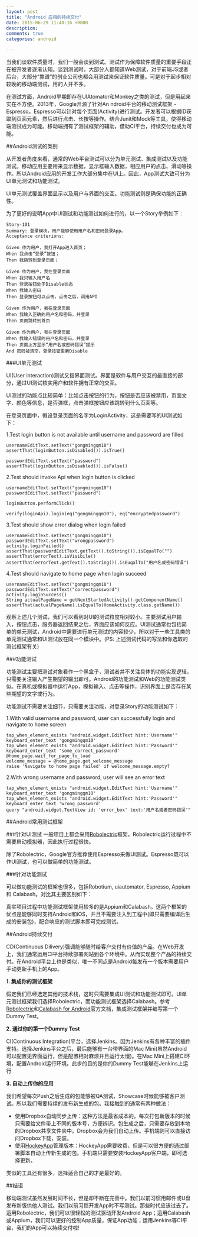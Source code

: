 ```yaml
---
layout: post
title: "Android 应用的持续交付"
date: 2015-06-29 11:40:16 +0800
description: 
comments: true
categories: android

---
```


当我们谈软件质量时，我们一般会谈到测试。测试作为保障软件质量的重要手段正在被开发者逐渐认知。谈到测试时，大部分人都知道Web测试，对于前端JS或者后台，大部分“靠谱”的创业公司也都会用测试来保证软件质量。可是对于起步相对较晚的移动端测试，用的人并不多。

在测试方面，Android早期即存在UIAtomator和Monkey之类的测试，但是用起来实在不方便。2013年，Google开源了针对An ndroid平台的移动测试框架 - Espresso。Espresso可以针对每个页面(Activity)进行测试。开发者可以根据ID获取到页面元素，然后进行点击、长按等操作。结合Junit和Mock等工具，使得移动端测试成为可能。移动端拥有了测试框架的辅助，借助CI平台，持续交付也成为可能。

##Android测试的类别

从开发者角度来看，通常的Web平台测试可以分为单元测试、集成测试以及功能测试。移动应用主要用来显示数据，显示框输入数据，相应用户的点击、滑动等操作。所以Android应用的开发工作大部分集中在UI上。因此，App测试大致可分为UI单元测试和功能测试。

UI单元测试覆盖界面显示以及用户与界面的交互。功能测试则是确保功能的正确性。

为了更好的说明App中UI测试和功能测试如何进行的，以一个Story举例如下：

```
Story-101
Summary: 登录模块，用户能够使用用户名和密码登录App。
Acceptance criterions:

Given 作为用户，我打开App进入首页；
When 我点击“登录”按钮；
Then 我跳转到登录页面；

Given 作为用户，我在登录页面
When 我只输入用户名
Then 登录按钮处于Disable状态
When 我输入密码
Then 登录按钮可以点击，点击之后，调用API

Given 作为用户，我在登录页面
When 我输入正确的用户名和密码，并登录
Then 页面跳转到首页

Given 作为用户，我在登录页面
When 我输入错误的用户名和密码，并登录
Then 页面上方显示“用户名或密码错误”提示
And 密码被清空，登录按钮重新Disable

```

###UI单元测试

UI(User interaction)测试又指界面测试。界面是软件与用户交互的最直接的部分，通过UI测试核实用户和软件拥有正常的交互。

UI测试的功能点比较简单：比如点击按钮的行为，按钮是否应该被禁用，页面文字、颜色等信息，是否弹框，点击弹框按钮应该跳转到什么页面等。

在登录页面中，假设登录页面的名字为LoginActivity，这是需要写的UI测试如下：

1.Test login button is not available until username and password are filled   

```
usernameEditText.setText("gongmingqm10")
assertThat(loginButton.isDisabled()).isTrue()

passwordEditText.setText("password")
assertThat(loginButton.isDisabled()).isFalse()
```

2.Test should invoke Api when login button is clicked    

```
usernameEditText.setText("gongmingqm10")
passwordEditText.setText("password")

loginButton.performClick()

verify(loginApi).login(eq("gongmingqm10"), eq("encryptedpassword")

```

3.Test should show error dialog when login failed  

```
usernameEditText.setText("gongmingqm10")
passwordEditText.setText("wrongpassword")
activity.loginFailed()
assertThat(passwordEditText.getText().toString()).isEqualTo("")
assertThat(errorText).isVisibile()
assertThat(errorText.getText().toString()).isEuqalTo("用户名或密码错误")

```

4.Test should navigate to home page when login succeed

```
usernameEditText.setText("gongmingqm10")
passwordEditText.setText("correctpassword")
activity.loginSuccess()
String actualPageName = getNextStartedActivity().getComponentName()
assertThat(actualPageName).isEqualTo(HomeActivity.class.getName())
```

观察上述几个测试，我们可以看到对UI的测试粒度相对较小。主要测试用户输入，按钮点击，服务器返回结果之后，界面应该如何反应。UI测试通常也包括简单的单元测试，Android中需要进行单元测试的内容较少，所以对于一些工具类的单元测试通常和UI测试放在同一个模块中。(PS: 上述测试代码的写法和你选取的测试框架有关)

###功能测试

功能测试主要把测试对象看作一个黑盒子，测试者并不关注具体的功能实现逻辑，只需要关注输入产生期望的输出即可。Android的功能测试和Web的功能测试类似。在真机或模拟器中运行App，模拟输入、点击等操作，识别界面上是否存在某些期望的文字或行为。

功能测试不需要关注细节，只需要关注功能，对登录Story的功能测试如下：

1.With valid username and password, user can successfully login and navigate to home screen

```
tap_when_element_exists "android.widget.EditText hint:'Username'"
keyboard_enter_text 'gongmingqm10'
tap_when_element_exists "android.widget.EditText hint:'Password'"
keyboard_enter_text 'some_correct_password'
@home_page.wait_for_page_to_load
welcome_message = @home_page.get_welcome_message
raise 'Navigate to home page failed' if welcome_message.empty?
```

2.With wrong username and password, user will see an error text

```
tap_when_element_exists "android.widget.EditText hint:'Username'"
keyboard_enter_text 'gongmingqm10'
tap_when_element_exists "android.widget.EditText hint:'Password'"
keyboard_enter_text 'wrong_password'
query "android.widget.TextView id: 'error_box' text:'用户名或者密码错误'"
```

##Android常用测试框架

###针对UI测试
一般项目上都会采用[Robolectric](http://robolectric.org/)框架，Robolectric运行过程中不需要启动模拟器，因此执行过程很快。

除了Robolectric，Google官方推荐使用Espresso来做UI测试。Espresso既可以作UI测试，也可以做简单的功能测试。

###针对功能测试

可以做功能测试的框架也很多，包括Robotium, uiautomator, Espresso, Appium 和 Calabash。对比其主要区别如下：

真实项目过程中功能测试框架使用较多的是Appium和Calabash。这两个框架的优点是能够同时支持Android和iOS，并且不需要注入到工程中(即只需要编译后生成的安装包)，配合响应的测试脚本即可完成测试。

##Android持续交付

CD(Continuous Dilivery)强调能够随时给客户交付有价值的产品。在Web开发上，我们通常运用CI平台持续部署网站到各个环境中。从而实现整个产品的持续交付。在Android平台上也是类似，唯一不同点是Android每发布一个版本需要用户手动更新手机上的App。

**1. 集成你的测试框架**

假定我们已经选定其他的技术栈，这时只需要集成UI测试和功能测试即可。UI单元测试框架我们选择Robolectric，而功能测试框架选择Calabash。参考[Robolectric](http://robolectric.org/)和[Calabash for Android](https://github.com/calabash/calabash-android)官方文档，集成测试框架并编写第一个Dummy Test。

**2. 通过你的第一个Dummy Test**

CI(Continuous Integration)平台，选择Jenkins。因为Jenkins有各种丰富的插件支持。选择Jenkins平台之后，最后能够有一台带界面的Mac Mini(虽然Android可以配置无界面运行，但是配置相对麻烦并且运行太慢)。在Mac Mini上搭建CI环境，配置Android运行环境。此步的目的是你的Dummy Test能够在Jenkins上运行

**3. 自动上传你的应用**

我们希望每次Push之后生成的包能够被QA测试，Showcase时候能够被客户测试。所以我们需要持续的发布新生成的包。我接触到的通常有两种做法：

* 使用Dropbox自动同步上传：这种方法是最省成本的。每次打包新版本的时候只需要给文件带上不同的版本号，方便辨识。包生成之后，只需要存放到本地的Dropbox共享文件夹中。Dropbox会为我们自动上传。手机端则可以直接访问Dropbox下载，安装。
* 使用[HockeyApp](http://hockeyapp.net/features/)管理版本：HockeyApp需要收费，但是可以很方便的通过部署脚本自动上传新生成的包。手机端只需要安装HockeyApp客户端，即可选择更新。

类似的工具还有很多，选择适合自己的才是最好的。

##结语

移动端测试虽然发展时间不长，但是却不断在完善中。我们以前习惯用邮件或U盘发布新版供他人测试。我们以前习惯开发App时不写测试。那些时代应该过去了。运用Robolectric，我们可以很轻松的测试驱动开发Android App；运用Calabash或Appium，我们可以更好的控制App质量，保证App功能；运用Jenkins等CI平台，我们的App可以持续交付啦!




